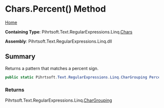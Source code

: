# Chars\.Percent\(\) Method

[Home](../../../../../../README.md)

**Containing Type**: Pihrtsoft\.Text\.RegularExpressions\.Linq\.[Chars](../README.md)

**Assembly**: Pihrtsoft\.Text\.RegularExpressions\.Linq\.dll

## Summary

Returns a pattern that matches a percent sign\.

```csharp
public static Pihrtsoft.Text.RegularExpressions.Linq.CharGrouping Percent()
```

### Returns

Pihrtsoft\.Text\.RegularExpressions\.Linq\.[CharGrouping](../../CharGrouping/README.md)

